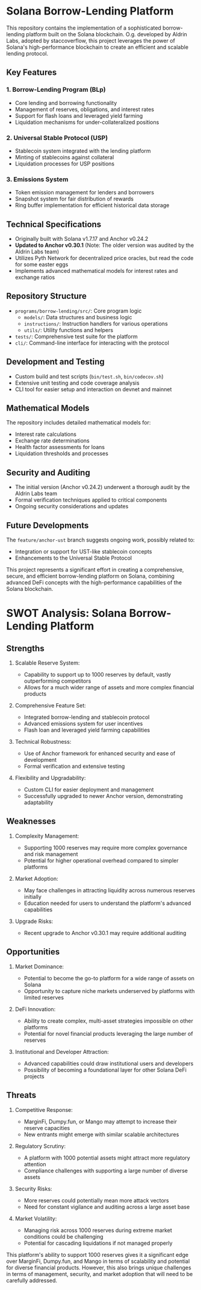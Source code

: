 # Solana Borrow-Lending Platform

This repository contains the implementation of a sophisticated borrow-lending platform built on the Solana blockchain. O.g. developed by Aldrin Labs, adopted by staccoverflow, this project leverages the power of Solana's high-performance blockchain to create an efficient and scalable lending protocol.

## Key Features

### 1. Borrow-Lending Program (BLp)
- Core lending and borrowing functionality
- Management of reserves, obligations, and interest rates
- Support for flash loans and leveraged yield farming
- Liquidation mechanisms for under-collateralized positions

### 2. Universal Stable Protocol (USP)
- Stablecoin system integrated with the lending platform
- Minting of stablecoins against collateral
- Liquidation processes for USP positions

### 3. Emissions System
- Token emission management for lenders and borrowers
- Snapshot system for fair distribution of rewards
- Ring buffer implementation for efficient historical data storage

## Technical Specifications

- Originally built with Solana v1.7.17 and Anchor v0.24.2
- **Updated to Anchor v0.30.1** (Note: The older version was audited by the Aldrin Labs team)
- Utilizes Pyth Network for decentralized price oracles, but read the code for some easter eggs
- Implements advanced mathematical models for interest rates and exchange ratios

## Repository Structure

- `programs/borrow-lending/src/`: Core program logic
  - `models/`: Data structures and business logic
  - `instructions/`: Instruction handlers for various operations
  - `utils/`: Utility functions and helpers
- `tests/`: Comprehensive test suite for the platform
- `cli/`: Command-line interface for interacting with the protocol

## Development and Testing

- Custom build and test scripts (`bin/test.sh`, `bin/codecov.sh`)
- Extensive unit testing and code coverage analysis
- CLI tool for easier setup and interaction on devnet and mainnet

## Mathematical Models

The repository includes detailed mathematical models for:
- Interest rate calculations
- Exchange rate determinations
- Health factor assessments for loans
- Liquidation thresholds and processes

## Security and Auditing

- The initial version (Anchor v0.24.2) underwent a thorough audit by the Aldrin Labs team
- Formal verification techniques applied to critical components
- Ongoing security considerations and updates

## Future Developments

The `feature/anchor-ust` branch suggests ongoing work, possibly related to:
- Integration or support for UST-like stablecoin concepts
- Enhancements to the Universal Stable Protocol

This project represents a significant effort in creating a comprehensive, secure, and efficient borrow-lending platform on Solana, combining advanced DeFi concepts with the high-performance capabilities of the Solana blockchain.
# SWOT Analysis: Solana Borrow-Lending Platform

## Strengths

1. Scalable Reserve System:
   - Capability to support up to 1000 reserves by default, vastly outperforming competitors
   - Allows for a much wider range of assets and more complex financial products

2. Comprehensive Feature Set:
   - Integrated borrow-lending and stablecoin protocol
   - Advanced emissions system for user incentives
   - Flash loan and leveraged yield farming capabilities

3. Technical Robustness:
   - Use of Anchor framework for enhanced security and ease of development
   - Formal verification and extensive testing

4. Flexibility and Upgradability:
   - Custom CLI for easier deployment and management
   - Successfully upgraded to newer Anchor version, demonstrating adaptability

## Weaknesses

1. Complexity Management:
   - Supporting 1000 reserves may require more complex governance and risk management
   - Potential for higher operational overhead compared to simpler platforms

2. Market Adoption:
   - May face challenges in attracting liquidity across numerous reserves initially
   - Education needed for users to understand the platform's advanced capabilities

3. Upgrade Risks:
   - Recent upgrade to Anchor v0.30.1 may require additional auditing

## Opportunities

1. Market Dominance:
   - Potential to become the go-to platform for a wide range of assets on Solana
   - Opportunity to capture niche markets underserved by platforms with limited reserves

2. DeFi Innovation:
   - Ability to create complex, multi-asset strategies impossible on other platforms
   - Potential for novel financial products leveraging the large number of reserves

3. Institutional and Developer Attraction:
   - Advanced capabilities could draw institutional users and developers
   - Possibility of becoming a foundational layer for other Solana DeFi projects

## Threats

1. Competitive Response:
   - MarginFi, Dumpy.fun, or Mango may attempt to increase their reserve capacities
   - New entrants might emerge with similar scalable architectures

2. Regulatory Scrutiny:
   - A platform with 1000 potential assets might attract more regulatory attention
   - Compliance challenges with supporting a large number of diverse assets

3. Security Risks:
   - More reserves could potentially mean more attack vectors
   - Need for constant vigilance and auditing across a large asset base

4. Market Volatility:
   - Managing risk across 1000 reserves during extreme market conditions could be challenging
   - Potential for cascading liquidations if not managed properly

This platform's ability to support 1000 reserves gives it a significant edge over MarginFi, Dumpy.fun, and Mango in terms of scalability and potential for diverse financial products. However, this also brings unique challenges in terms of management, security, and market adoption that will need to be carefully addressed.
